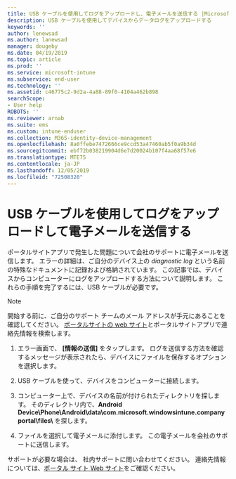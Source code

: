 ```yaml
---
title: USB ケーブルを使用してログをアップロードし、電子メールを送信する |Microsoft Docs
description: USB ケーブルを使用してデバイスからデータログをアップロードする
keywords: ''
author: lenewsad
ms.author: lanewsad
manager: dougeby
ms.date: 04/19/2019
ms.topic: article
ms.prod: ''
ms.service: microsoft-intune
ms.subservice: end-user
ms.technology: ''
ms.assetid: c46775c2-9d2a-4a88-89f0-4104a462b898
searchScope:
- User help
ROBOTS: ''
ms.reviewer: arnab
ms.suite: ems
ms.custom: intune-enduser
ms.collection: M365-identity-device-management
ms.openlocfilehash: 8a0ffebe7472666ce9ccd53a47460ab5f0a9b34d
ms.sourcegitcommit: ebf72b038219904d6e7d20024b107f4aa68f57e6
ms.translationtype: MTE75
ms.contentlocale: ja-JP
ms.lasthandoff: 12/05/2019
ms.locfileid: "72508320"
---
```

# <a name="upload-and-email-logs-using-a-usb-cable"></a>USB ケーブルを使用してログをアップロードして電子メールを送信する

ポータルサイトアプリで発生した問題について会社のサポートに電子メールを送信します。 エラーの詳細は、ご自分のデバイス上の _diagnostic log_ という名前の特殊なドキュメントに記録および格納されています。 この記事では、デバイスからコンピューターにログをアップロードする方法について説明します。 これらの手順を完了するには、USB ケーブルが必要です。   

> [!Note]
> 開始する前に、ご自分のサポート チームのメール アドレスが手元にあることを確認してください。 [ポータルサイトの web サイト](https://go.microsoft.com/fwlink/?linkid=2010980)とポータルサイトアプリで連絡先情報を検索します。 

1. エラー画面で、 **[情報の送信]** をタップします。 ログを送信する方法を確認するメッセージが表示されたら、デバイスにファイルを保存するオプションを選択します。  

2. USB ケーブルを使って、デバイスをコンピューターに接続します。 

3. コンピューター上で、デバイスの名前が付けられたディレクトリを探します。 そのディレクトリ内で、<strong>Android Device\Phone\Android\data\com.microsoft.windowsintune.companyportal\files\\</strong> を探します。

4. ファイルを選択して電子メールに添付します。 この電子メールを会社のサポートに送信します。

サポートが必要な場合は、 社内サポートに問い合わせてください。 連絡先情報については、[ポータル サイト Web サイト](https://go.microsoft.com/fwlink/?linkid=2010980)をご確認ください。
